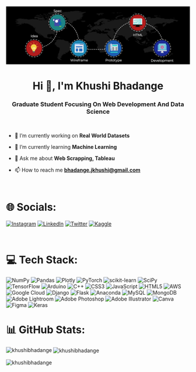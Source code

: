[![MasterHead](https://github.com/KhushiBhadange/KhushiBhadange/blob/main/68747470733a2f2f63686b736b696c6c732e636f6d2f77702d636f6e74656e742f75706c6f6164732f323032302f30342f62616e6e65722d62672e676966.gif)](https://KhushiBhadange.io)
<h1 align="center">Hi 👋, I'm Khushi Bhadange</h1>
<h3 align="center">Graduate Student Focusing On Web Development And Data Science</h3>
<br>

- 🔭 I’m currently working on **Real World Datasets**

- 🌱 I’m currently learning **Machine Learning**

- 💬 Ask me about **Web Scrapping, Tableau**

- 📫 How to reach me **bhadange.jkhushi@gmail.com**
<br>

# 🌐 Socials:
[![Instagram](https://img.shields.io/badge/Instagram-%23E4405F.svg?logo=Instagram&logoColor=white)](https://instagram.com/khushii.82) [![LinkedIn](https://img.shields.io/badge/LinkedIn-%230077B5.svg?logo=linkedin&logoColor=white)](linkedin.com/in/khushibhadange) [![Twitter](https://img.shields.io/badge/Twitter-%231DA1F2.svg?logo=Twitter&logoColor=white)](https://twitter.com/khushibhadange_) [![Kaggle](https://img.shields.io/badge/kaggle-%20-blue)](https://www.kaggle.com/KhushiBhadange)

<br>

# 💻 Tech Stack:
![NumPy](https://img.shields.io/badge/numpy-%23013243.svg?style=flat&logo=numpy&logoColor=white) ![Pandas](https://img.shields.io/badge/pandas-%23150458.svg?style=flat&logo=pandas&logoColor=white) ![Plotly](https://img.shields.io/badge/Plotly-%233F4F75.svg?style=flat&logo=plotly&logoColor=white) ![PyTorch](https://img.shields.io/badge/PyTorch-%23EE4C2C.svg?style=flat&logo=PyTorch&logoColor=white) ![scikit-learn](https://img.shields.io/badge/scikit--learn-%23F7931E.svg?style=flat&logo=scikit-learn&logoColor=white) ![SciPy](https://img.shields.io/badge/SciPy-%230C55A5.svg?style=flat&logo=scipy&logoColor=%white) ![TensorFlow](https://img.shields.io/badge/TensorFlow-%23FF6F00.svg?style=flat&logo=TensorFlow&logoColor=white) ![Arduino](https://img.shields.io/badge/-Arduino-00979D?style=flat&logo=Arduino&logoColor=white) ![C++](https://img.shields.io/badge/c++-%2300599C.svg?style=flat&logo=c%2B%2B&logoColor=white) ![CSS3](https://img.shields.io/badge/css3-%231572B6.svg?style=flat&logo=css3&logoColor=white) ![JavaScript](https://img.shields.io/badge/javascript-%23323330.svg?style=flat&logo=javascript&logoColor=%23F7DF1E) ![HTML5](https://img.shields.io/badge/html5-%23E34F26.svg?style=flat&logo=html5&logoColor=white) ![AWS](https://img.shields.io/badge/AWS-%23FF9900.svg?style=flat&logo=amazon-aws&logoColor=white) ![Google Cloud](https://img.shields.io/badge/Google%20Cloud-%234285F4.svg?style=flat&logo=google-cloud&logoColor=white)  ![Django](https://img.shields.io/badge/django-%23092E20.svg?style=flat&logo=django&logoColor=white) ![Flask](https://img.shields.io/badge/flask-%23000.svg?style=flat&logo=flask&logoColor=white) ![Anaconda](https://img.shields.io/badge/Anaconda-%2344A833.svg?style=flat&logo=anaconda&logoColor=white) ![MySQL](https://img.shields.io/badge/mysql-%2300f.svg?style=flat&logo=mysql&logoColor=white) ![MongoDB](https://img.shields.io/badge/MongoDB-%234ea94b.svg?style=flat&logo=mongodb&logoColor=white) ![Adobe Lightroom](https://img.shields.io/badge/Adobe%20Lightroom-31A8FF.svg?style=flat&logo=Adobe%20Lightroom&logoColor=white) ![Adobe Photoshop](https://img.shields.io/badge/adobephotoshop-%2331A8FF.svg?style=flat&logo=adobephotoshop&logoColor=white) ![Adobe Illustrator](https://img.shields.io/badge/adobeillustrator-%23FF9A00.svg?style=flat&logo=adobeillustrator&logoColor=white) ![Canva](https://img.shields.io/badge/Canva-%2300C4CC.svg?style=flat&logo=Canva&logoColor=white) 	![Figma](https://img.shields.io/badge/figma-%23F24E1E.svg?style=flat&logo=figma&logoColor=white) ![Keras](https://img.shields.io/badge/Keras-%23D00000.svg?style=flat&logo=Keras&logoColor=white)
<br>

# 📊 GitHub Stats:
<p><img align="left" src="https://github-readme-stats.vercel.app/api/top-langs?username=khushibhadange&show_icons=true&locale=en&layout=compact&theme=radical" alt="khushibhadange" /></p>

<p>&nbsp;<img align="center" src="https://github-readme-stats.vercel.app/api?username=khushibhadange&show_icons=true&locale=en&theme=radical" alt="khushibhadange" /></p>

<p><img align="center" src="https://github-readme-streak-stats.herokuapp.com/?user=khushibhadange&theme=radical" alt="khushibhadange" /></p>
